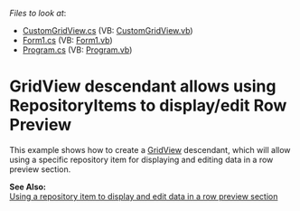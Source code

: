 <!-- default file list -->
*Files to look at*:

* [CustomGridView.cs](./CS/GridView_RowPreview/CustomGridView.cs) (VB: [CustomGridView.vb](./VB/GridView_RowPreview/CustomGridView.vb))
* [Form1.cs](./CS/GridView_RowPreview/Form1.cs) (VB: [Form1.vb](./VB/GridView_RowPreview/Form1.vb))
* [Program.cs](./CS/GridView_RowPreview/Program.cs) (VB: [Program.vb](./VB/GridView_RowPreview/Program.vb))
<!-- default file list end -->
# GridView descendant allows using RepositoryItems to display/edit Row Preview


<p>This example shows how to create a <a href="http://documentation.devexpress.com/#WindowsForms/clsDevExpressXtraGridViewsGridGridViewtopic">GridView</a> descendant, which will allow using a specific repository item for displaying and editing data in a row preview section.</p><p><strong>See Also:</strong><br />
<a href="https://www.devexpress.com/Support/Center/p/K18341">Using a repository item to display and edit data in a row preview section</a></p>

<br/>



